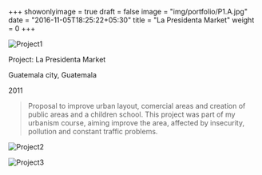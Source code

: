 +++
showonlyimage = true
draft = false
image = "img/portfolio/P1.A.jpg"
date = "2016-11-05T18:25:22+05:30"
title = "La Presidenta Market"
weight = 0
+++

   ![Project1][1]

Project: La Presidenta Market

Guatemala city, Guatemala

2011

> Proposal to improve urban layout, comercial areas and creation of public areas and a children school. This project was part of my urbanism course, aiming improve the area, affected by insecurity, pollution and constant traffic problems.

   ![Project2][2]
   
   ![Project3][3]

[1]: /img/portfolio/P1.A.jpg
[2]: /img/portfolio/P1.B.jpg
[3]: /img/portfolio/P1.C.jpg
